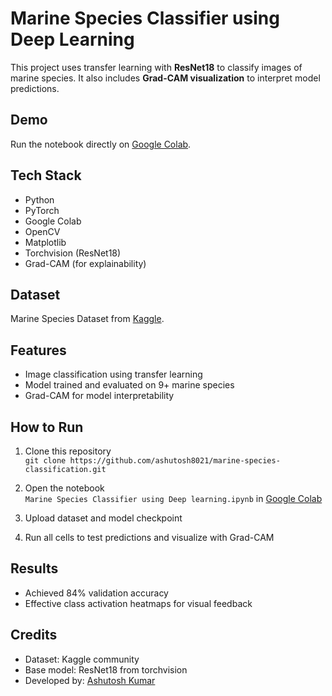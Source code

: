 # Marine Species Classifier using Deep Learning

This project uses transfer learning with **ResNet18** to classify images of marine species. It also includes **Grad-CAM visualization** to interpret model predictions.

## Demo
Run the notebook directly on [Google Colab](https://colab.research.google.com/).

## Tech Stack
- Python
- PyTorch
- Google Colab
- OpenCV
- Matplotlib
- Torchvision (ResNet18)
- Grad-CAM (for explainability)

## Dataset
Marine Species Dataset from [Kaggle](https://www.kaggle.com/datasets/sripaadsrinivasan/fish-species-image-dataset).

## Features
- Image classification using transfer learning
- Model trained and evaluated on 9+ marine species
- Grad-CAM for model interpretability

## How to Run
1. Clone this repository  
   `git clone https://github.com/ashutosh8021/marine-species-classification.git`

2. Open the notebook  
   `Marine Species Classifier using Deep learning.ipynb` in [Google Colab](https://colab.research.google.com/)

3. Upload dataset and model checkpoint

4. Run all cells to test predictions and visualize with Grad-CAM

## Results
- Achieved 84% validation accuracy 
- Effective class activation heatmaps for visual feedback

## Credits
- Dataset: Kaggle community
- Base model: ResNet18 from torchvision
- Developed by: [Ashutosh Kumar](https://www.linkedin.com/in/ashutosh80/)
